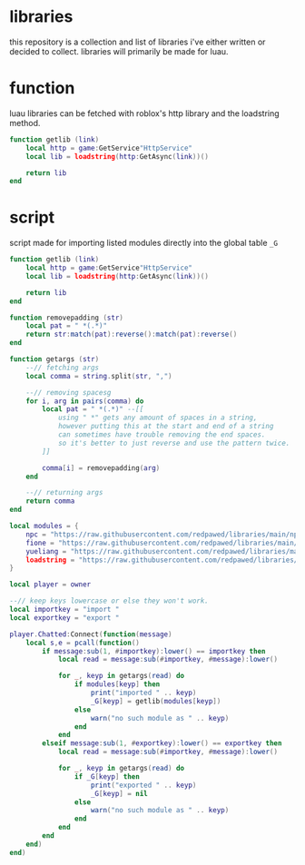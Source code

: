 # libraries
this repository is a collection and list of libraries i've either written or decided to collect. libraries will primarily be made for luau.

# function
luau libraries can be fetched with roblox's http library and the loadstring method.

```lua
function getlib (link)
	local http = game:GetService"HttpService"
	local lib = loadstring(http:GetAsync(link))()

	return lib
end
```

# script
script made for importing listed modules directly into the global table `_G`

```lua
function getlib (link)
	local http = game:GetService"HttpService"
	local lib = loadstring(http:GetAsync(link))()

	return lib
end

function removepadding (str)
	local pat = " *(.*)"
	return str:match(pat):reverse():match(pat):reverse()
end

function getargs (str)
	--// fetching args
	local comma = string.split(str, ",")

	--// removing spacesg
	for i, arg in pairs(comma) do
		local pat = " *(.*)" --[[
			using " *" gets any amount of spaces in a string,
			however putting this at the start and end of a string
			can sometimes have trouble removing the end spaces.
			so it's better to just reverse and use the pattern twice.
		]]

		comma[i] = removepadding(arg)
	end

	--// returning args
	return comma
end

local modules = {
	npc = "https://raw.githubusercontent.com/redpawed/libraries/main/npc.lua",
	fione = "https://raw.githubusercontent.com/redpawed/libraries/main/fione.lua",
	yueliang = "https://raw.githubusercontent.com/redpawed/libraries/main/yueliang.lua",
	loadstring = "https://raw.githubusercontent.com/redpawed/libraries/main/loadstring.lua",
}

local player = owner

--// keep keys lowercase or else they won't work.
local importkey = "import "
local exportkey = "export "

player.Chatted:Connect(function(message)
	local s,e = pcall(function()
		if message:sub(1, #importkey):lower() == importkey then
			local read = message:sub(#importkey, #message):lower()

			for _, keyp in getargs(read) do
				if modules[keyp] then
					print("imported " .. keyp)
					_G[keyp] = getlib(modules[keyp])
				else
					warn("no such module as " .. keyp)
				end
			end
		elseif message:sub(1, #exportkey):lower() == exportkey then
			local read = message:sub(#importkey, #message):lower()

			for _, keyp in getargs(read) do
				if _G[keyp] then
					print("exported " .. keyp)
					_G[keyp] = nil
				else
					warn("no such module as " .. keyp)
				end
			end
		end
	end)
end)
```
